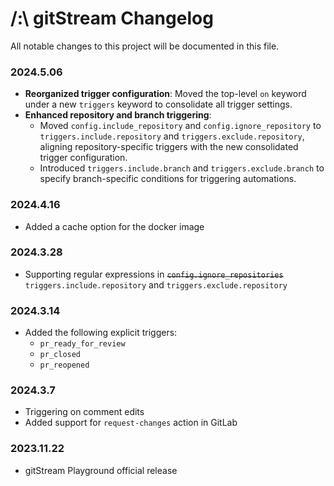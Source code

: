 # /:\\ gitStream Changelog
All notable changes to this project will be documented in this file.

### 2024.5.06

- **Reorganized trigger configuration**: Moved the top-level `on` keyword under a new `triggers` keyword to consolidate all trigger settings.
- **Enhanced repository and branch triggering**:
    - Moved `config.include_repository` and `config.ignore_repository` to `triggers.include.repository` and `triggers.exclude.repository`, aligning repository-specific triggers with the new consolidated trigger configuration.
    - Introduced `triggers.include.branch` and `triggers.exclude.branch` to specify branch-specific conditions for triggering automations. 
### 2024.4.16
- Added a cache option for the docker image

### 2024.3.28
- Supporting regular expressions in ~~`config.ignore_repositories`~~ `triggers.include.repository` and `triggers.exclude.repository`
### 2024.3.14
- Added the following explicit triggers:
	- `pr_ready_for_review`
	- `pr_closed`
	- `pr_reopened`

### 2024.3.7
- Triggering on comment edits
- Added support for `request-changes` action in GitLab
### 2023.11.22
- gitStream Playground official release
